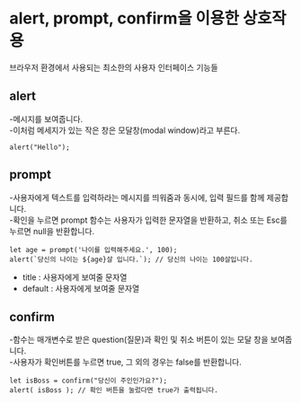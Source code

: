 # alert, prompt, confirm을 이용한 상호작용
브라우저 환경에서 사용되는 최소한의 사용자 인터페이스 기능들

## alert
-메시지를 보여줍니다.<br>
-이처럼 메세지가 있는 작은 창은 모달창(modal window)라고 부른다.
```
alert("Hello");
```


## prompt
-사용자에게 텍스트를 입력하라는 메시지를 띄워줌과 동시에, 입력 필드를 함께 제공합니다. <br>
-확인을 누르면 prompt 함수는 사용자가 입력한 문자열을 반환하고, 취소 또는 Esc를 누르면 null을 반환합니다.
```
let age = prompt('나이를 입력해주세요.', 100);
alert(`당신의 나이는 ${age}살 입니다.`); // 당신의 나이는 100살입니다.
```
   - title : 사용자에게 보여줄 문자열
   - default : 사용자에게 보여줄 문자열


## confirm
-함수는 매개변수로 받은 question(질문)과 확인 및 취소 버튼이 있는 모달 창을 보여줍니다.<br>
-사용자가 확인버튼를 누르면 true, 그 외의 경우는 false를 반환합니다.
```
let isBoss = confirm("당신이 주인인가요?");
alert( isBoss ); // 확인 버튼을 눌렀다면 true가 출력됩니다.
```